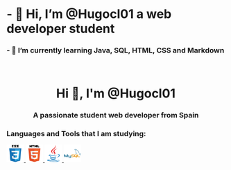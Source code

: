 
<h1>- 👋 Hi, I’m @Hugocl01 a web developer student</h1>
<h3>- 🌱 I’m currently learning Java, SQL, HTML, CSS and Markdown</h3>
<img src:"https://i.pinimg.com/originals/2e/73/f5/2e73f54bfd969a264820b1b9f5253db8.gif"></img>
<h1 align="center">Hi 👋, I'm @Hugocl01</h1>
<h3 align="center">A passionate student web developer from Spain</h3>
<p align="left">
  
</p>
<h3 align="left">Languages and Tools that I am studying:</h3>
<p align="left"> <a href="https://www.w3schools.com/css/" target="_blank" rel="noreferrer"> <img src="https://raw.githubusercontent.com/devicons/devicon/master/icons/css3/css3-original-wordmark.svg" alt="css3" width="40" height="40"/> </a> <a href="https://www.w3.org/html/" target="_blank" rel="noreferrer"> <img src="https://raw.githubusercontent.com/devicons/devicon/master/icons/html5/html5-original-wordmark.svg" alt="html5" width="40" height="40"/> </a> <a href="https://www.java.com" target="_blank" rel="noreferrer"> <img src="https://raw.githubusercontent.com/devicons/devicon/master/icons/java/java-original.svg" alt="java" width="40" height="40"/> </a> <a href="https://www.mysql.com/" target="_blank" rel="noreferrer"> <img src="https://raw.githubusercontent.com/devicons/devicon/master/icons/mysql/mysql-original-wordmark.svg" alt="mysql" width="40" height="40"/> </a> </p>
